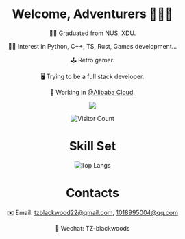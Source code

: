 
<div align=center>
  
  # Welcome, Adventurers 🧙🏻‍♂️
  
  👨‍🎓 Graduated from NUS, XDU.

  🧑‍💻 Interest in Python, C++, TS, Rust, Games development...
  
  🕹️ Retro gamer.
  
  🖥️ Trying to be a full stack developer.

  💼 Working in [@Alibaba Cloud](https://github.com/aliyun).

  ![](https://github-readme-stats.vercel.app/api?username=zxypro1&show_icons=true&theme=transparent)

  ![Visitor Count](https://profile-counter.glitch.me/zxypro1/count.svg)

  # Skill Set

  ![Top Langs](https://github-readme-stats.vercel.app/api/top-langs/?username=zxypro1&layout=compact&theme=tokyonight)

  # Contacts

  ✉️ Email: tzblackwood22@gmail.com, 1018995004@qq.com
  
  💬 Wechat: TZ-blackwoods
  
</div>



<!---
zxypro1/zxypro1 is a ✨ special ✨ repository because its `README.md` (this file) appears on your GitHub profile.
You can click the Preview link to take a look at your changes.
--->
